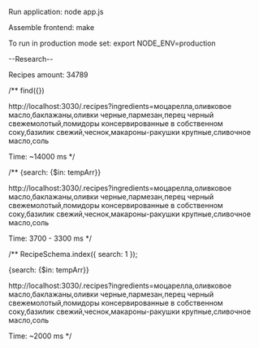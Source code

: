 Run application: node app.js

Assemble frontend: make

To run in production mode set: export NODE_ENV=production


--Research--

Recipes amount: 34789

/**
  find({})

  http://localhost:3030/.recipes?ingredients=моцарелла,оливковое масло,баклажаны,оливки черные,пармезан,перец черный свежемолотый,помидоры консервированные в собственном соку,базилик свежий,чеснок,макароны-ракушки крупные,сливочное масло,соль

  Time: ~14000 ms
*/

/**
  {search: {$in: tempArr}}

  http://localhost:3030/.recipes?ingredients=моцарелла,оливковое масло,баклажаны,оливки черные,пармезан,перец черный свежемолотый,помидоры консервированные в собственном соку,базилик свежий,чеснок,макароны-ракушки крупные,сливочное масло,соль

  Time: 3700 - 3300 ms
*/

/**
  RecipeSchema.index({ search: 1 });

  {search: {$in: tempArr}}

  http://localhost:3030/.recipes?ingredients=моцарелла,оливковое масло,баклажаны,оливки черные,пармезан,перец черный свежемолотый,помидоры консервированные в собственном соку,базилик свежий,чеснок,макароны-ракушки крупные,сливочное масло,соль

  Time: ~2000 ms
*/



